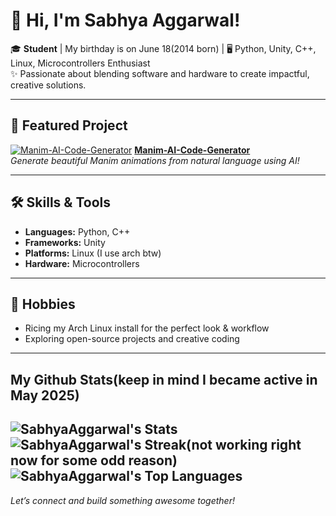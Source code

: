 # 👋 Hi, I'm Sabhya Aggarwal!

🎓 **Student** | My birthday is on June 18(2014 born) | 🖥️ Python, Unity, C++, Linux, Microcontrollers Enthusiast  
✨ Passionate about blending software and hardware to create impactful, creative solutions.

---

## 🚀 Featured Project
[![Manim-AI-Code-Generator](https://github.com/SabhyaAggarwal/Manim-AI-Code-Generator/raw/main/demo.gif)](https://github.com/SabhyaAggarwal/Manim-AI-Code-Generator)
**[Manim-AI-Code-Generator](https://github.com/SabhyaAggarwal/Manim-AI-Code-Generator)**  
*Generate beautiful Manim animations from natural language using AI!*

---

## 🛠️ Skills & Tools

- **Languages:** Python, C++
- **Frameworks:** Unity
- **Platforms:** Linux (I use arch btw)
- **Hardware:** Microcontrollers

---

## 🎯 Hobbies

- Ricing my Arch Linux install for the perfect look & workflow
- Exploring open-source projects and creative coding

---

## My Github Stats(keep in mind I became active in May 2025)

![SabhyaAggarwal's Stats](https://github-readme-stats.vercel.app/api?username=SabhyaAggarwal&theme=vue-dark&show_icons=true&hide_border=true&count_private=true)
![SabhyaAggarwal's Streak(not working right now for some odd reason)](https://github-readme-streak-stats.herokuapp.com/?user=SabhyaAggarwal&theme=vue-dark&hide_border=true)
![SabhyaAggarwal's Top Languages](https://github-readme-stats.vercel.app/api/top-langs/?username=SabhyaAggarwal&theme=vue-dark&show_icons=true&hide_border=true&layout=compact)
---

*Let’s connect and build something awesome together!*
